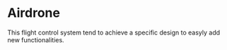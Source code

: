 # Airdrone
This flight control system tend to achieve a specific design to easyly add new functionalities.
